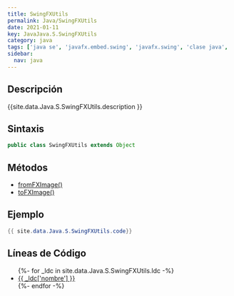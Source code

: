 ```yaml
---
title: SwingFXUtils
permalink: Java/SwingFXUtils
date: 2021-01-11
key: JavaJava.S.SwingFXUtils
category: java
tags: ['java se', 'javafx.embed.swing', 'javafx.swing', 'clase java', 'JavaFX 2.2']
sidebar: 
  nav: java
---
```


## Descripción
{{site.data.Java.S.SwingFXUtils.description }}

## Sintaxis
~~~java
public class SwingFXUtils extends Object
~~~

## Métodos
* [fromFXImage()](/Java/SwingFXUtils/fromFXImage)
* [toFXImage()](/Java/SwingFXUtils/toFXImage)

## Ejemplo
~~~java
{{ site.data.Java.S.SwingFXUtils.code}}
~~~

## Líneas de Código
<ul>
{%- for _ldc in site.data.Java.S.SwingFXUtils.ldc -%}
   <li>
       <a href="{{_ldc['url'] }}">{{ _ldc['nombre'] }}</a>
   </li>
{%- endfor -%}
</ul>
